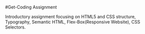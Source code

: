 #Get-Coding Assignment

Introductory assignment focusing on HTML5 and CSS structure, Typography, Semantic HTML, Flex-Box(Responsive Website), CSS Selectors.
